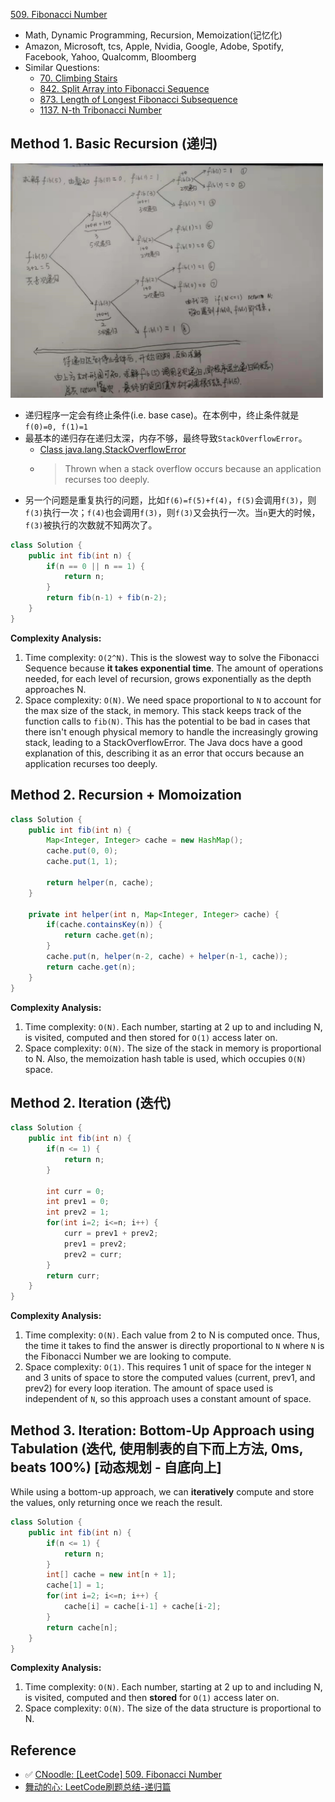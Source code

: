 [509. Fibonacci Number](https://leetcode.com/problems/fibonacci-number/description/)

* Math, Dynamic Programming, Recursion, Memoization(记忆化)
* Amazon, Microsoft, tcs, Apple, Nvidia, Google, Adobe, Spotify, Facebook, Yahoo, Qualcomm, Bloomberg
* Similar Questions:
  * [70. Climbing Stairs](https://leetcode.com/problems/climbing-stairs/description/)
  * [842. Split Array into Fibonacci Sequence](https://leetcode.com/problems/split-array-into-fibonacci-sequence/description/)
  * [873. Length of Longest Fibonacci Subsequence](https://leetcode.com/problems/length-of-longest-fibonacci-subsequence/description/)
  * [1137. N-th Tribonacci Number](https://leetcode.com/problems/n-th-tribonacci-number/description/)


## Method 1. Basic Recursion (递归)
<img src="images/0509_Recursion_1.png" width="500">

* 递归程序一定会有终止条件(i.e. base case)。在本例中，终止条件就是`f(0)=0, f(1)=1`
* 最基本的递归存在递归太深，内存不够，最终导致`StackOverflowError`。
  * [Class java.lang.StackOverflowError](https://docs.oracle.com/en/java/javase/17/docs/api/java.base/java/lang/StackOverflowError.html)
  * > Thrown when a stack overflow occurs because an application recurses too deeply.
* 另一个问题是重复执行的问题，比如`f(6)=f(5)+f(4)`，`f(5)`会调用`f(3)`，则`f(3)`执行一次；`f(4)`也会调用`f(3)`，则`f(3)`又会执行一次。当`n`更大的时候，`f(3)`被执行的次数就不知两次了。
```java
class Solution {
    public int fib(int n) {
        if(n == 0 || n == 1) {
            return n;
        }
        return fib(n-1) + fib(n-2);
    }
}
```
**Complexity Analysis:**
1. Time complexity: `O(2^N)`. This is the slowest way to solve the Fibonacci Sequence because **it takes exponential time**. The amount of operations needed, for each level of recursion, grows exponentially as the depth approaches N.
2. Space complexity: `O(N)`. We need space proportional to `N` to account for the max size of the stack, in memory. This stack keeps track of the function calls to `fib(N)`. This has the potential to be bad in cases that there isn't enough physical memory to handle the increasingly growing stack, leading to a StackOverflowError. The Java docs have a good explanation of this, describing it as an error that occurs because an application recurses too deeply.


## Method 2. Recursion + Momoization
```java
class Solution {
    public int fib(int n) {
        Map<Integer, Integer> cache = new HashMap();
        cache.put(0, 0);
        cache.put(1, 1);

        return helper(n, cache);        
    }

    private int helper(int n, Map<Integer, Integer> cache) {
        if(cache.containsKey(n)) {
            return cache.get(n);
        }
        cache.put(n, helper(n-2, cache) + helper(n-1, cache));
        return cache.get(n);
    }
}
```
**Complexity Analysis:**
1. Time complexity: `O(N)`. Each number, starting at 2 up to and including N, is visited, computed and then stored for `O(1)` access later on.
2. Space complexity: `O(N)`. The size of the stack in memory is proportional to N. Also, the memoization hash table is used, which occupies `O(N)` space.


## Method 2. Iteration (迭代)
```java
class Solution {
    public int fib(int n) {
        if(n <= 1) {
            return n;
        }

        int curr = 0;
        int prev1 = 0;
        int prev2 = 1;
        for(int i=2; i<=n; i++) {
            curr = prev1 + prev2;
            prev1 = prev2;
            prev2 = curr;
        }
        return curr;
    }
}
```
**Complexity Analysis:**
1. Time complexity: `O(N)`. Each value from 2 to N is computed once. Thus, the time it takes to find the answer is directly proportional to `N` where `N` is the Fibonacci Number we are looking to compute.
2. Space complexity: `O(1)`. This requires 1 unit of space for the integer `N` and 3 units of space to store the computed values (current, prev1, and prev2) for every loop iteration. The amount of space used is independent of `N`, so this approach uses a constant amount of space.


## Method 3. Iteration: Bottom-Up Approach using Tabulation (迭代, 使用制表的自下而上方法, 0ms, beats 100%) [动态规划 - 自底向上]
While using a bottom-up approach, we can **iteratively** compute and store the values, only returning once we reach the result.
```java
class Solution {
    public int fib(int n) {
        if(n <= 1) {
            return n;
        }
        int[] cache = new int[n + 1];
        cache[1] = 1;
        for(int i=2; i<=n; i++) {
            cache[i] = cache[i-1] + cache[i-2];
        }
        return cache[n];
    }
}
```
**Complexity Analysis:**
1. Time complexity: `O(N)`. Each number, starting at 2 up to and including N, is visited, computed and then **stored** for `O(1)` access later on.
2. Space complexity: `O(N)`. The size of the data structure is proportional to N.


## Reference
* ✅ [CNoodle: [LeetCode] 509. Fibonacci Number](https://www.cnblogs.com/cnoodle/p/12227820.html)
* [舞动的心: LeetCode刷题总结-递归篇](https://www.cnblogs.com/liuzhen1995/p/11748881.html)